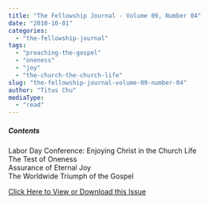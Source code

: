 ```yaml
---
title: "The Fellowship Journal - Volume 09, Number 04"
date: "2010-10-01"
categories: 
  - "the-fellowship-journal"
tags: 
  - "preaching-the-gospel"
  - "oneness"
  - "joy"
  - "the-church-the-church-life"
slug: "the-fellowship-journal-volume-09-number-04"
author: "Titus Chu"
mediaType: 
  - "read"
---
```


##### Contents

Labor Day Conference: Enjoying Christ in the Church Life  
The Test of Oneness  
Assurance of Eternal Joy  
The Worldwide Triumph of the Gospel

[Click Here to View or Download this Issue](/wp-content/uploads/fj-2010-07-vol-09-num-03.pdf)
